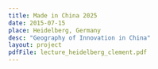 ```yaml
---
title: Made in China 2025
date: 2015-07-15
place: Heidelberg, Germany
desc: "Geography of Innovation in China"
layout: project
pdfFile: lecture_heidelberg_clement.pdf
---
```

